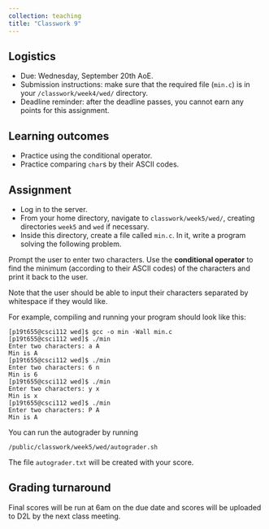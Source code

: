 ```yaml
---
collection: teaching
title: "Classwork 9"
---
```


## Logistics
* Due: Wednesday, September 20th AoE.
* Submission instructions: make sure that the required file (`min.c`) is in your
	`/classwork/week4/wed/` directory.
* Deadline reminder: after the deadline passes, you cannot earn any points for
	this assignment.

## Learning outcomes
* Practice using the conditional operator.
* Practice comparing `char`s by their ASCII codes.

## Assignment

* Log in to the server.
* From your home directory, navigate to `classwork/week5/wed/`, creating directories `week5` and `wed` if necessary.
* Inside this directory, create a file called `min.c`. In it, write a
	program solving the following problem.

Prompt the user to enter two characters. Use the **conditional operator** to find
the minimum (according to their ASCII codes) of the characters and print it
back to the user.

Note that the user should be able to input their characters separated by
whitespace if they would like.

For example, compiling and running your program should look like this:

```
[p19t655@csci112 wed]$ gcc -o min -Wall min.c
[p19t655@csci112 wed]$ ./min
Enter two characters: a A
Min is A
[p19t655@csci112 wed]$ ./min
Enter two characters: 6 n
Min is 6
[p19t655@csci112 wed]$ ./min
Enter two characters: y x
Min is x
[p19t655@csci112 wed]$ ./min
Enter two characters: P A
Min is A
```

You can run the autograder by running
```
/public/classwork/week5/wed/autograder.sh
```

The file `autograder.txt` will be created with your score.

## Grading turnaround
Final scores will be run at 6am on the due date and scores will be
uploaded to D2L by the next class meeting.
